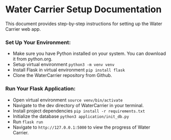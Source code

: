 # Water Carrier Setup Documentation
This document provides step-by-step instructions for setting up the Water Carrier web app.

### Set Up Your Environment:

* Make sure you have Python installed on your system. You can download it from python.org.
* Setup virtual environment `python3 -m venv venv`
* Install Flask in virtual environment `pip install flask`
* Clone the WaterCarrier repository from Github.

### Run Your Flask Application:

* Open virtual environment `source venv/bin/activate`
* Navigate to the dev directory of WaterCarrier in your terminal.
* Install project dependencies `pip install -r requirements.txt`
* Initialize the database `python3 application/init_db.py`
* Run `flask run`
* Navigate to `http://127.0.0.1:5000` to view the progress of Water Carrier.
